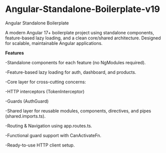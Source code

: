 # Angular-Standalone-Boilerplate-v19
Angular Standalone Boilerplate

A modern Angular 17+ boilerplate project using standalone components, feature-based lazy loading, and a clean core/shared architecture. Designed for scalable, maintainable Angular applications.

**Features**

-Standalone components for each feature (no NgModules required).

-Feature-based lazy loading for auth, dashboard, and products.

-Core layer for cross-cutting concerns:

-HTTP interceptors (TokenInterceptor)

-Guards (AuthGuard)

-Shared layer for reusable modules, components, directives, and pipes (shared.imports.ts).

-Routing & Navigation using app.routes.ts.

-Functional guard support with CanActivateFn.

-Ready-to-use HTTP client setup.

